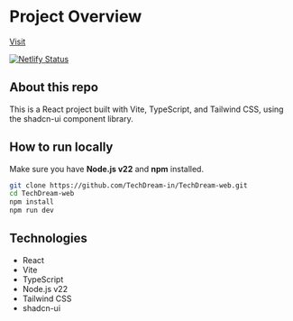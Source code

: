# Project Overview

[Visit](https://techdream.in)

[![Netlify Status](https://api.netlify.com/api/v1/badges/9bc1ef46-81cd-41ea-83eb-6690193f64f4/deploy-status)](https://app.netlify.com/projects/incomparable-starburst-eebc3b/deploys)

## About this repo

This is a React project built with Vite, TypeScript, and Tailwind CSS, using the shadcn-ui component library.

## How to run locally

Make sure you have **Node.js v22** and **npm** installed.

```sh
git clone https://github.com/TechDream-in/TechDream-web.git
cd TechDream-web
npm install
npm run dev
```

## Technologies

- React
- Vite
- TypeScript
- Node.js v22
- Tailwind CSS
- shadcn-ui
